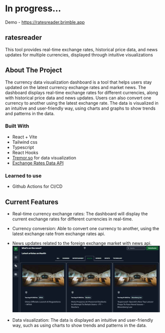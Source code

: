 # In progress...

Demo - https://ratesreader.brimble.app

## ratesreader

This tool provides real-time exchange rates, historical price data, and news updates for multiple currencies, displayed through intuitive visualizations

## About The Project

The currency data visualization dashboard is a tool that helps users stay updated on the latest currency exchange rates and market news. The dashboard displays real-time exchange rates for different currencies, along with historical price data and news updates. Users can also convert one currency to another using the latest exchange rate. The data is visualized in an intuitive and user-friendly way, using charts and graphs to show trends and patterns in the data.

### Built With

- React + Vite
- Tailwind css
- Typescript
- React Hooks
- [Tremor.so](https://www.tremor.so/) for data visualization
- [Exchange Rates Data API](https://apilayer.com/marketplace/exchangerates_data-api)

### Learned to use

- Github Actions for CI/CD

## Current Features

- Real-time currency exchange rates: The dashboard will display the current exchange rates for different currencies in real-time.

- Currency conversion: Able to convert one currency to another, using the latest exchange rate from exchange rates api.

- News updates related to the foreign exchange market with news api.
  ![News page](src/assets/newspage.jpg)

- Data visualization: The data is displayed an intuitive and user-friendly way, such as using charts to show trends and patterns in the data.

<!-- Small screen still has some empty spaces especially on the dashboard, news api pages. maybe remove overflow. But overflow will affect the tabs that are on the news api then
Use area chart for the currency conversion rate
And use line chart for the fluctuations rate
Use bar chart for date. Like you want to get the specific date and currency exchange rate
-->

